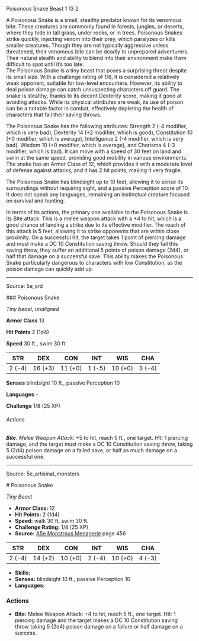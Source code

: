 <MonsterName/>Poisonous Snake</MonsterName>
<CreatureType/>Beast</CreatureType>
<CR/>1</CR>
<AC/>13</AC>
<HP/>2</HP>
<summary>A Poisonous Snake is a small, stealthy predator known for its venomous bite. These creatures are commonly found in forests, jungles, or deserts, where they hide in tall grass, under rocks, or in trees. Poisonous Snakes strike quickly, injecting venom into their prey, which paralyzes or kills smaller creatures. Though they are not typically aggressive unless threatened, their venomous bite can be deadly to unprepared adventurers. Their natural stealth and ability to blend into their environment make them difficult to spot until it’s too late.</summary>

<summary>The Poisonous Snake is a tiny beast that poses a surprising threat despite its small size. With a challenge rating of 1/8, it is considered a relatively weak opponent, suitable for low-level encounters. However, its ability to deal poison damage can catch unsuspecting characters off guard. The snake is stealthy, thanks to its decent Dexterity score, making it good at avoiding attacks. While its physical attributes are weak, its use of poison can be a notable factor in combat, effectively depleting the health of characters that fail their saving throws.</summary>

<detail>

The Poisonous Snake has the following attributes: Strength 2 (-4 modifier, which is very bad), Dexterity 14 (+2 modifier, which is good), Constitution 10 (+0 modifier, which is average), Intelligence 2 (-4 modifier, which is very bad), Wisdom 10 (+0 modifier, which is average), and Charisma 4 (-3 modifier, which is bad). It can move with a speed of 30 feet on land and swim at the same speed, providing good mobility in various environments. The snake has an Armor Class of 12, which provides it with a moderate level of defense against attacks, and it has 2 hit points, making it very fragile. 

The Poisonous Snake has blindsight up to 10 feet, allowing it to sense its surroundings without requiring sight, and a passive Perception score of 10. It does not speak any languages, remaining an instinctual creature focused on survival and hunting.

In terms of its actions, the primary one available to the Poisonous Snake is its Bite attack. This is a melee weapon attack with a +4 to hit, which is a good chance of landing a strike due to its effective modifier. The reach of this attack is 5 feet, allowing it to strike opponents that are within close proximity. On a successful hit, the target takes 1 point of piercing damage and must make a DC 10 Constitution saving throw. Should they fail this saving throw, they suffer an additional 5 points of poison damage (2d4), or half that damage on a successful save. This ability makes the Poisonous Snake particularly dangerous to characters with low Constitution, as the poison damage can quickly add up.</detail>



---

Source: 5e_srd

<statblock>
### Poisonous Snake

*Tiny beast, unaligned*

**Armor Class** 13

**Hit Points** 2 (1d4)

**Speed** 30 ft., swim 30 ft.

| STR    | DEX     | CON     | INT    | WIS     | CHA    |
|--------|---------|---------|--------|---------|--------|
| 2 (-4) | 16 (+3) | 11 (+0) | 1 (-5) | 10 (+0) | 3 (-4) |

**Senses** blindsight 10 ft., passive Perception 10

**Languages** -

**Challenge** 1/8 (25 XP)

###### Actions

***Bite***. *Melee Weapon Attack:* +5 to hit, reach 5 ft., one target. *Hit:* 1 piercing damage, and the target must make a DC 10 Constitution saving throw, taking 5 (2d4) poison damage on a failed save, or half as much damage on a successful one.</statblock>




---

Source: 5e_artisinal_monsters

<statblock>
# Poisonous Snake

*Tiny* *Beast*

- **Armor Class:** 12
- **Hit Points:** 2 (1d4)
- **Speed:** walk 30 ft. swim 30 ft.
- **Challenge Rating:** 1/8 (25 XP)
- **Source:** [A5e Monstrous Menagerie](https://enpublishingrpg.com/products/level-up-monstrous-menagerie-a5e) page 456

| STR | DEX | CON | INT | WIS | CHA |
| --- | --- | --- | --- | --- | --- |
| 2 (-4) | 14 (+2) | 10 (+0) | 2 (-4) | 10 (+0) | 4 (-3) |

- **Skills:** 
- **Senses:** blindsight 10 ft., passive Perception 10
- **Languages:** 

### Actions

- **Bite:** Melee Weapon Attack: +4 to hit, reach 5 ft., one target. Hit: 1 piercing damage and the target makes a DC 10 Constitution saving throw  taking 5 (2d4) poison damage on a failure or half damage on a success.


</statblock>


